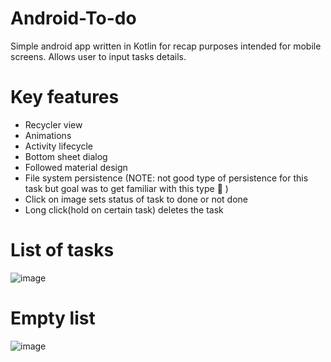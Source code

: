 # Android-To-do

Simple android app written in Kotlin for recap purposes intended for mobile screens.
Allows user to input tasks details.

# Key features
- Recycler view
- Animations
- Activity lifecycle
- Bottom sheet dialog
- Followed material design
- File system persistence (NOTE: not good type of persistence for this task but goal was to get familiar with this type :slightly_smiling_face: )
- Click on image sets status of task to done or not done
- Long click(hold on certain task) deletes the task

# List of tasks
![image](https://user-images.githubusercontent.com/84510840/188475739-e97321fc-fb11-485c-a7eb-bb9361da26cf.png)

# Empty list
![image](https://user-images.githubusercontent.com/84510840/188479459-f62d380a-a2b4-4810-93d9-b5c084ec5b51.png)
